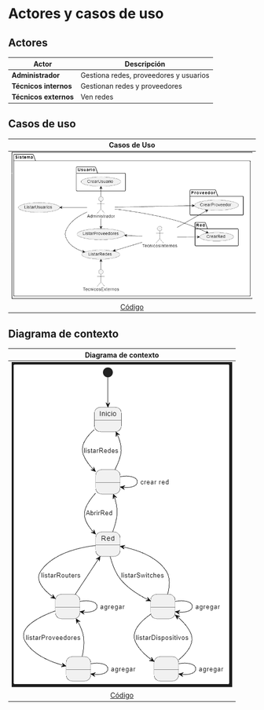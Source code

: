 # Actores y casos de uso

## Actores

<div align="center">

|Actor|Descripción|
|-|-|
|**Administrador**|Gestiona redes, proveedores y usuarios|
|**Técnicos internos**|Gestionan redes y proveedores|
|**Técnicos externos**|Ven redes|

</div>

## Casos de uso

<div align="center">

|Casos de Uso|
|:-:|
|![](./casosDeUso/casosDeUso.PNG)|
|[Código](./casosDeUso/casosDeUso.plantuml)|

</div>

## Diagrama de contexto

<div align="center">

|Diagrama de contexto|
|:-:|
|![](./diagramaDeContexto/diagramaDeContexto.PNG)|
|[Código](./diagramaDeContexto/diagramaDeContexto.plantuml)|

</div>